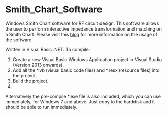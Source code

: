 # Smith_Chart_Software
Windows Smith Chart software for RF circuit design.
This software allows the user to perform interactive impedance transformation and matching 
on a Smith Chart. Please visit this [blog](https://fkeng.blogspot.com/2016/03/smith-chart-software-for-rf-circuit.html)
for more information on the usage of the software. 

Written in Visual Basic .NET.
To compile:
1. Create a new Visual Basic Windows Application project in Visual Studio (Version 2013 onwards).
2. Add all the *.vb (visual basic code files) and *.resx (resource files) into the project.
3. Build the project.
4. 
Alternatively the pre-compile *.exe file is also included, which you can use immediately, for Windows 7 and above.  Just copy to the harddisk and it should be able to run immediately.
